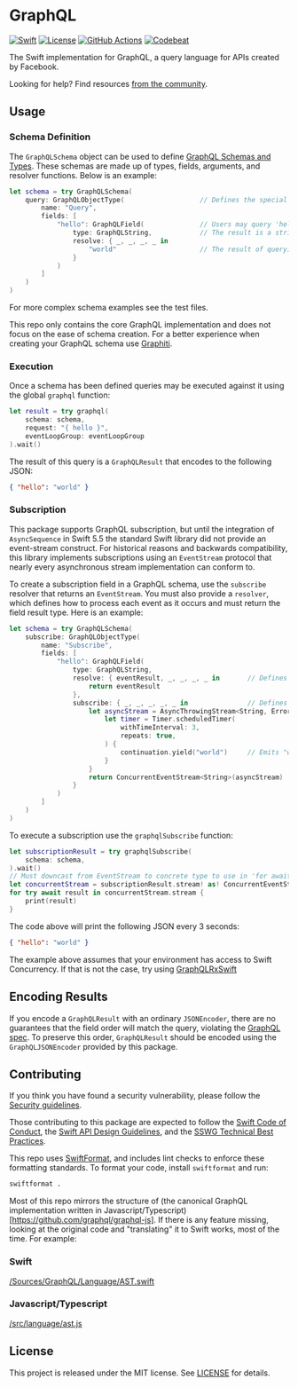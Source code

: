 # GraphQL

[![Swift][swift-badge]][swift-url]
[![License][mit-badge]][mit-url]
[![GitHub Actions][gh-actions-badge]][gh-actions-url]
[![Codebeat][codebeat-badge]][codebeat-url]

The Swift implementation for GraphQL, a query language for APIs created by Facebook.

Looking for help? Find resources [from the community](http://graphql.org/community/).

## Usage

### Schema Definition

The `GraphQLSchema` object can be used to define [GraphQL Schemas and Types](https://graphql.org/learn/schema/).
These schemas are made up of types, fields, arguments, and resolver functions. Below is an example:

```swift
let schema = try GraphQLSchema(
    query: GraphQLObjectType(                   // Defines the special "query" type
        name: "Query",
        fields: [
            "hello": GraphQLField(              // Users may query 'hello'
                type: GraphQLString,            // The result is a string type
                resolve: { _, _, _, _ in
                    "world"                     // The result of querying 'hello' is "world"
                }
            )
        ]
    )
)
```

For more complex schema examples see the test files.

This repo only contains the core GraphQL implementation and does not focus on the ease of schema creation. For a better experience
when creating your GraphQL schema use [Graphiti](https://github.com/GraphQLSwift/Graphiti).

### Execution

Once a schema has been defined queries may be executed against it using the global `graphql` function:

```swift
let result = try graphql(
    schema: schema,
    request: "{ hello }",
    eventLoopGroup: eventLoopGroup
).wait()
```

The result of this query is a `GraphQLResult` that encodes to the following JSON:

```json
{ "hello": "world" }
```

### Subscription

This package supports GraphQL subscription, but until the integration of `AsyncSequence` in Swift 5.5 the standard Swift library did not
provide an event-stream construct. For historical reasons and backwards compatibility, this library implements subscriptions using an 
`EventStream` protocol that nearly every asynchronous stream implementation can conform to.

To create a subscription field in a GraphQL schema, use the `subscribe` resolver that returns an `EventStream`. You must also provide a
`resolver`, which defines how to process each event as it occurs and must return the field result type. Here is an example:

```swift
let schema = try GraphQLSchema(
    subscribe: GraphQLObjectType(
        name: "Subscribe",
        fields: [
            "hello": GraphQLField(              
                type: GraphQLString,
                resolve: { eventResult, _, _, _, _ in       // Defines how to transform each event when it occurs
                    return eventResult
                },
                subscribe: { _, _, _, _, _ in               // Defines how to construct the event stream
                    let asyncStream = AsyncThrowingStream<String, Error> { continuation in
                        let timer = Timer.scheduledTimer(
                            withTimeInterval: 3,
                            repeats: true,
                        ) {
                            continuation.yield("world")     // Emits "world" every 3 seconds
                        }
                    }
                    return ConcurrentEventStream<String>(asyncStream)
                }
            )
        ]
    )
)
```

To execute a subscription use the `graphqlSubscribe` function:

```swift
let subscriptionResult = try graphqlSubscribe(
    schema: schema,
).wait()
// Must downcast from EventStream to concrete type to use in 'for await' loop below
let concurrentStream = subscriptionResult.stream! as! ConcurrentEventStream
for try await result in concurrentStream.stream {
    print(result)
}
```

The code above will print the following JSON every 3 seconds:

```json
{ "hello": "world" }
```

The example above assumes that your environment has access to Swift Concurrency. If that is not the case, try using
[GraphQLRxSwift](https://github.com/GraphQLSwift/GraphQLRxSwift)

## Encoding Results

If you encode a `GraphQLResult` with an ordinary `JSONEncoder`, there are no guarantees that the field order will match the query, 
violating the [GraphQL spec](https://spec.graphql.org/June2018/#sec-Serialized-Map-Ordering). To preserve this order, `GraphQLResult`
should be encoded using the `GraphQLJSONEncoder` provided by this package.

## Contributing

If you think you have found a security vulnerability, please follow the
[Security guidelines](SECURITY.md).

Those contributing to this package are expected to follow the [Swift Code of Conduct](https://www.swift.org/code-of-conduct/), the
[Swift API Design Guidelines](https://swift.org/documentation/api-design-guidelines/), and the
[SSWG Technical Best Practices](https://github.com/swift-server/sswg/blob/main/process/incubation.md#technical-best-practices).

This repo uses [SwiftFormat](https://github.com/nicklockwood/SwiftFormat), and includes lint checks to enforce these formatting standards.
To format your code, install `swiftformat` and run:

```bash
swiftformat .
```  

Most of this repo mirrors the structure of
(the canonical GraphQL implementation written in Javascript/Typescript)[https://github.com/graphql/graphql-js]. If there is any feature
missing, looking at the original code and "translating" it to Swift works, most of the time. For example:

### Swift

[/Sources/GraphQL/Language/AST.swift](https://github.com/GraphQLSwift/GraphQL/blob/master/Sources/GraphQL/Language/AST.swift)

### Javascript/Typescript

[/src/language/ast.js](https://github.com/graphql/graphql-js/blob/master/src/language/ast.js)


## License

This project is released under the MIT license. See [LICENSE](LICENSE) for details.

[swift-badge]: https://img.shields.io/badge/Swift-5.5-orange.svg?style=flat
[swift-url]: https://swift.org

[mit-badge]: https://img.shields.io/badge/License-MIT-blue.svg?style=flat
[mit-url]: https://tldrlegal.com/license/mit-license

[gh-actions-badge]: https://github.com/GraphQLSwift/GraphQL/workflows/Build/badge.svg
[gh-actions-url]: https://github.com/GraphQLSwift/GraphQl/actions?query=workflow%3ABuild

[codebeat-badge]: https://codebeat.co/badges/13293962-d1d8-4906-8e62-30a2cbb66b38
[codebeat-url]: https://codebeat.co/projects/github-com-graphqlswift-graphql
